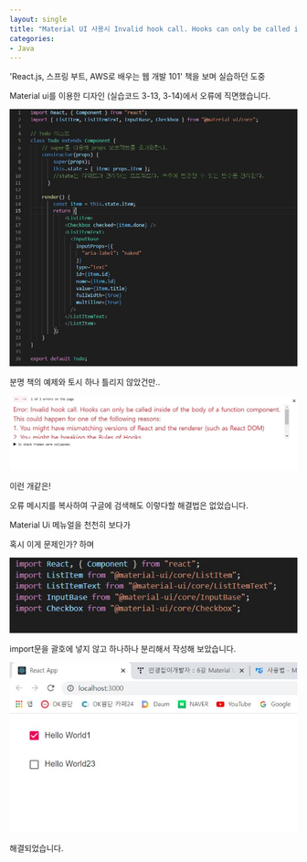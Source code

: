 ```yaml
---
layout: single
title: "Material UI 사용시 Invalid hook call. Hooks can only be called inside of the body of a function component. material ui 오류 해결법"
categories:
- Java
---
```






'React.js, 스프링 부트, AWS로 배우는 웹 개발 101' 책을 보며 실습하던 도중

Material ui를 이용한 디자인 (실습코드 3-13, 3-14)에서 오류에 직면했습니다.

![](https://raw.githubusercontent.com/BackFoxx/BackFoxx.github.io/master/_image/%EC%BA%A1%EC%B2%98.JPG)

분명 책의 예제와 토시 하나 틀리지 않았건만..



![캡처2](https://raw.githubusercontent.com/BackFoxx/BackFoxx.github.io/master/_image/%EC%BA%A1%EC%B2%982.JPG)

이런 개같은!

오류 메시지를 복사하여 구글에 검색해도 이렇다할 해결법은 없었습니다.



Material Ui 메뉴얼을 천천히 보다가

혹시 이게 문제인가? 하며

![캡처3](https://raw.githubusercontent.com/BackFoxx/BackFoxx.github.io/master/_image/%EC%BA%A1%EC%B2%983.JPG)

import문을 괄호에 넣지 않고 하나하나 분리해서 작성해 보았습니다.



![캡처4](https://raw.githubusercontent.com/BackFoxx/BackFoxx.github.io/master/_image/%EC%BA%A1%EC%B2%984.JPG)

해결되었습니다. 